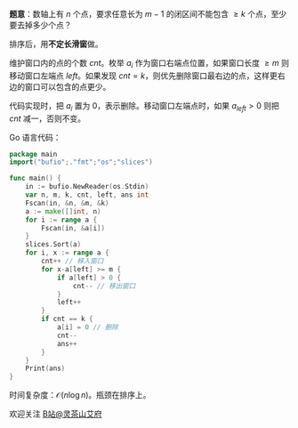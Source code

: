 **题意**：数轴上有 $n$ 个点，要求任意长为 $m-1$ 的闭区间不能包含 $\ge k$ 个点，至少要去掉多少个点？

排序后，用**不定长滑窗**做。

维护窗口内的点的个数 $\textit{cnt}$。枚举 $a_i$ 作为窗口右端点位置，如果窗口长度 $\ge m$ 则移动窗口左端点 $\textit{left}$。如果发现 $\textit{cnt}=k$，则优先删除窗口最右边的点，这样更右边的窗口可以包含的点更少。

代码实现时，把 $a_i$ 置为 $0$，表示删除。移动窗口左端点时，如果 $a_{\textit{left}}>0$ 则把 $\textit{cnt}$ 减一，否则不变。

Go 语言代码：

```go
package main
import("bufio";."fmt";"os";"slices")

func main() {
	in := bufio.NewReader(os.Stdin)
	var n, m, k, cnt, left, ans int
	Fscan(in, &n, &m, &k)
	a := make([]int, n)
	for i := range a {
		Fscan(in, &a[i])
	}
	slices.Sort(a)
	for i, x := range a {
		cnt++ // 移入窗口
		for x-a[left] >= m {
			if a[left] > 0 {
				cnt-- // 移出窗口
			}
			left++
		}
		if cnt == k {
			a[i] = 0 // 删除
			cnt--
			ans++
		}
	}
	Print(ans)
}
```

时间复杂度：$\mathcal{O}(n\log n)$。瓶颈在排序上。

欢迎关注 [B站@灵茶山艾府](https://space.bilibili.com/206214)
